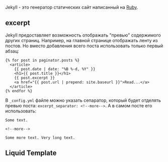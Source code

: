 Jekyll - это генератор статических сайт написанный на [Ruby](../Developing/Code/Languages/Ruby/Ruby.md).

## excerpt

Jekyll предоставляет возможность отображать "превью" содержимого других страниц. Например, на главной странице отображать ленту из постов. Но вместо добавления всего поста использовать только первый абзац:

```
{% for post in paginator.posts %}
  <article>
    {{ post.date | date: "%B %-d, %Y" }}
    <h1>{{ post.title }}</h1>
    {{ post.excerpt }}
    <a href="{{ post.url | prepend: site.baseurl }}">Read...</a>
  </article>
{% endfor %}
```

В `_config.yml` файле можно указать сепаратор, который будет отделять превью поста: `excerpt_separator: <!--more-->`. А в самом посте его использовать:

```
Some text.

<!--more-->

Some more text. Very long text.
```

## Liquid Template